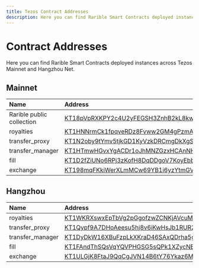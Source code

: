 ```yaml
---
title: Tezos Contract Addresses
description: Here you can find Rarible Smart Contracts deployed instances across Tezos Mainnet and Hangzhou Net
---
```


# Contract Addresses

Here you can find Rarible Smart Contracts deployed instances across Tezos Mainnet and Hangzhou Net.

## Mainnet

| Name | Address |
|:----|:---|
| Rarible public collection | [KT18pVpRXKPY2c4U2yFEGSH3ZnhB2kL8kwXS](https://tzkt.io/KT18pVpRXKPY2c4U2yFEGSH3ZnhB2kL8kwXS) |
| royalties | [KT1HNNrmCk1fpqveRDz8Fvww2GM4gPzmA7fo](https://tzkt.io/KT1HNNrmCk1fpqveRDz8Fvww2GM4gPzmA7fo) |
| transfer_proxy | [KT1N2oby9tYmv5tjkGD1KyVzkDRCmgDkXgSD](https://tzkt.io/KT1N2oby9tYmv5tjkGD1KyVzkDRCmgDkXgSD) |
| transfer_manager | [KT1HTmwHGvxYgACDr1oJhMNZGzxHCAnNHaHi](https://tzkt.io/KT1HTmwHGvxYgACDr1oJhMNZGzxHCAnNHaHi) |
| fill | [KT1D2fZiUNo6RPj3zKofH8DqDDgoV7KoyEbb](https://tzkt.io/KT1D2fZiUNo6RPj3zKofH8DqDDgoV7KoyEbb) |
| exchange | [KT198mqFKkiWerXLmMCw69YB1i6yzYtmGVrC](https://tzkt.io/KT198mqFKkiWerXLmMCw69YB1i6yzYtmGVrC) |

## Hangzhou

| Name | Address |
|:----|:---|
| royalties | [KT1WKRXswxEpTbVg2pGgofzwZCNKjAVcuMgh](https://hangzhou2net.tzkt.io/KT1WKRXswxEpTbVg2pGgofzwZCNKjAVcuMgh) |
| transfer_proxy | [KT1Qypf9A7DHoAeesu5hj8v6iKwHsJb1RUR2](https://hangzhou2net.tzkt.io/KT1Qypf9A7DHoAeesu5hj8v6iKwHsJb1RUR2) |
| transfer_manager | [KT1DyDkW16XBuFzpLkXKraD46SAxQDrha5gm](https://hangzhou2net.tzkt.io/KT1DyDkW16XBuFzpLkXKraD46SAxQDrha5gm) |
| fill | [KT1FAndThSQsVqYQVPHGSG5sQPk1XZycNBvL](https://hangzhou2net.tzkt.io/KT1FAndThSQsVqYQVPHGSG5sQPk1XZycNBvL) |
| exchange | [KT1ULGjK8FtaJ9QqCgJVN14B6tY76Ykaz6M8](https://hangzhou2net.tzkt.io/KT1ULGjK8FtaJ9QqCgJVN14B6tY76Ykaz6M8) |
